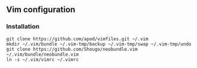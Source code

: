 ## Vim configuration

### Installation

```shell
git clone https://github.com/apod/vimfiles.git ~/.vim
mkdir ~/.vim/bundle ~/.vim-tmp/backup ~/.vim-tmp/swap ~/.vim-tmp/undo
git clone https://github.com/Shougo/neobundle.vim ~/.vim/bundle/neobundle.vim
ln -s ~/.vim/vimrc ~/.vimrc
```